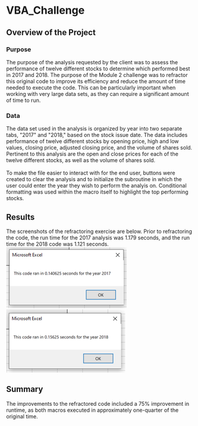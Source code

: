 # VBA_Challenge

## Overview of the Project
### Purpose
The purpose of the analysis requested by the client was to assess the performance of twelve different stocks to determine which performed best in 2017 and 2018. The purpose of the Module 2 challenge was to refractor this original code to improve its efficiency and reduce the amount of time needed to execute the code. This can be particularly important when working with very large data sets, as they can require a significant amount of time to run.
### Data
The data set used in the analysis is organized by year into two separate tabs, "2017" and "2018," based on the stock issue date. The data includes performance of twelve different stocks by opening price, high and low values, closing price, adjusted closing price, and the volume of shares sold. Pertinent to this analysis are the open and close prices for each of the twelve different stocks, as well as the volume of shares sold. <br /><br />
To make the file easier to interact with for the end user, buttons were created to clear the analysis and to initialize the subroutine in which the user could enter the year they wish to perform the analyis on. Conditional formatting was used within the macro itself to highlight the top performing stocks. 

## Results
The screenshots of the refractoring exercise are below. 
Prior to refractoring the code, the run time for the 2017 analysis was 1.179 seconds, and the run time for the 2018 code was 1.121 seconds.
 <br />
![Chart 1](https://github.com/banasibb/VBA_Challenge/blob/f499aaeda4aa48ac03775ecadc7e7c3196c8f105/VBA_Challenge_2017_ss.PNG)
![Chart 1](https://github.com/banasibb/VBA_Challenge/blob/75de8f66141e0fb4ba3330ad0ce864a1afa1f611/VBA_Challenge_2018_ss.PNG)<br />

## Summary
The improvements to the refractored code included a 75% improvement in runtime, as both macros executed in approximately one-quarter of the original time. <br /><br />

